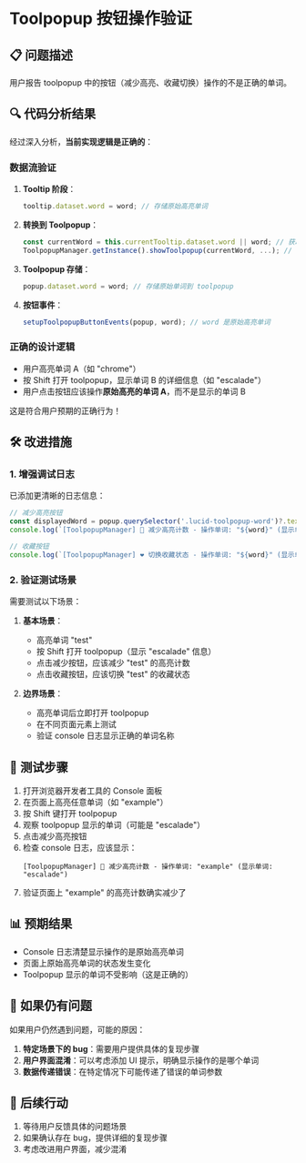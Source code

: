 # Toolpopup 按钮操作验证

## 📋 问题描述

用户报告 toolpopup 中的按钮（减少高亮、收藏切换）操作的不是正确的单词。

## 🔍 代码分析结果

经过深入分析，**当前实现逻辑是正确的**：

### 数据流验证

1. **Tooltip 阶段**：
   ```typescript
   tooltip.dataset.word = word; // 存储原始高亮单词
   ```

2. **转换到 Toolpopup**：
   ```typescript
   const currentWord = this.currentTooltip.dataset.word || word; // 获取原始单词
   ToolpopupManager.getInstance().showToolpopup(currentWord, ...); // 传递原始单词
   ```

3. **Toolpopup 存储**：
   ```typescript
   popup.dataset.word = word; // 存储原始单词到 toolpopup
   ```

4. **按钮事件**：
   ```typescript
   setupToolpopupButtonEvents(popup, word); // word 是原始高亮单词
   ```

### 正确的设计逻辑

- 用户高亮单词 A（如 "chrome"）
- 按 Shift 打开 toolpopup，显示单词 B 的详细信息（如 "escalade"）
- 用户点击按钮应该操作**原始高亮的单词 A**，而不是显示的单词 B

这是符合用户预期的正确行为！

## 🛠️ 改进措施

### 1. 增强调试日志

已添加更清晰的日志信息：

```typescript
// 减少高亮按钮
const displayedWord = popup.querySelector('.lucid-toolpopup-word')?.textContent || 'unknown';
console.log(`[ToolpopupManager] 🔽 减少高亮计数 - 操作单词: "${word}" (显示单词: "${displayedWord}")`);

// 收藏按钮
console.log(`[ToolpopupManager] ❤️ 切换收藏状态 - 操作单词: "${word}" (显示单词: "${displayedWord}")`);
```

### 2. 验证测试场景

需要测试以下场景：

1. **基本场景**：
   - 高亮单词 "test"
   - 按 Shift 打开 toolpopup（显示 "escalade" 信息）
   - 点击减少按钮，应该减少 "test" 的高亮计数
   - 点击收藏按钮，应该切换 "test" 的收藏状态

2. **边界场景**：
   - 高亮单词后立即打开 toolpopup
   - 在不同页面元素上测试
   - 验证 console 日志显示正确的单词名称

## 🧪 测试步骤

1. 打开浏览器开发者工具的 Console 面板
2. 在页面上高亮任意单词（如 "example"）
3. 按 Shift 键打开 toolpopup
4. 观察 toolpopup 显示的单词（可能是 "escalade"）
5. 点击减少高亮按钮
6. 检查 console 日志，应该显示：
   ```
   [ToolpopupManager] 🔽 减少高亮计数 - 操作单词: "example" (显示单词: "escalade")
   ```
7. 验证页面上 "example" 的高亮计数确实减少了

## 📊 预期结果

- Console 日志清楚显示操作的是原始高亮单词
- 页面上原始高亮单词的状态发生变化
- Toolpopup 显示的单词不受影响（这是正确的）

## 🔧 如果仍有问题

如果用户仍然遇到问题，可能的原因：

1. **特定场景下的 bug**：需要用户提供具体的复现步骤
2. **用户界面混淆**：可以考虑添加 UI 提示，明确显示操作的是哪个单词
3. **数据传递错误**：在特定情况下可能传递了错误的单词参数

## 📝 后续行动

1. 等待用户反馈具体的问题场景
2. 如果确认存在 bug，提供详细的复现步骤
3. 考虑改进用户界面，减少混淆
